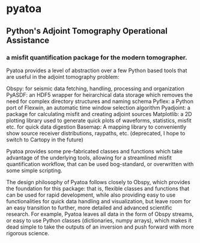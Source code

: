 # pyatoa
## Python's Adjoint Tomography Operational Assistance
### a misfit quantification package for the modern tomographer.

Pyatoa provides a level of abstraction over a few Python based tools that are useful in the adjoint tomography problem:

Obspy: for seismic data fetching, handling, processing and organization
PyASDF: an HDF5 wrapper for heirarchical data storage which removes the need for complex directory structures and naming schema
Pyflex: a Python port of Flexwin, an automatic time window selection algorithm
Pyadjoint: a package for calculating misfit and creating adjoint sources
Matplotlib: a 2D plotting library used to generate quick plots of waveforms, statistics, misfit etc. for quick data digestion
Basemap: A mapping library to conveniently show source receiver distributions, raypaths, etc. (deprecated, I hope to switch to Cartopy in the future)

Pyatoa provides some pre-fabricated classes and functions which take advantage of the underlying tools, allowing for a streamlined
misfit quantification workflow, that can be used bog-standard, or overwritten with some simple scripting.

The design philosophy of Pyatoa follows closely to Obspy, which provides the foundation for this package: that is, flexible classes and functions that can be used for rapid development, while also providing easy to use functionalities for quick data handling and visualization, but leave room for an easy transition to further, more detailed and advanced scientific research. For example, Pyatoa leaves all data in the form of Obspy streams, or easy to use Python classes (dictionaries, numpy arrays), which makes it dead simple to take the outputs of an inversion and push forward with more rigorous science.
